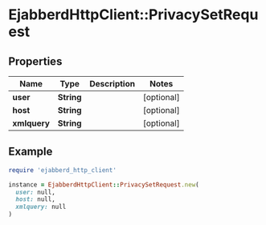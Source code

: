 # EjabberdHttpClient::PrivacySetRequest

## Properties

| Name | Type | Description | Notes |
| ---- | ---- | ----------- | ----- |
| **user** | **String** |  | [optional] |
| **host** | **String** |  | [optional] |
| **xmlquery** | **String** |  | [optional] |

## Example

```ruby
require 'ejabberd_http_client'

instance = EjabberdHttpClient::PrivacySetRequest.new(
  user: null,
  host: null,
  xmlquery: null
)
```

